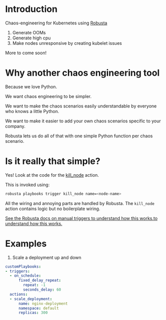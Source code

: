 # Introduction
Chaos-engineering for Kubernetes using [Robusta](https://github.com/robusta-dev/robusta)

1. Generate OOMs
2. Generate high cpu 
3. Make nodes unresponsive by creating kubelet issues

More to come soon!

# Why another chaos engineering tool
Because we love Python.

We want chaos engineering to be simpler.

We want to make the chaos scenarios easily understandable by everyone who knows a little Python.

We want to make it easier to add your own chaos scenarios specific to your company.

Robusta lets us do all of that with one simple Python function per chaos scenario.

# Is it really that simple?
Yes! Look at the code for the [kill_node](https://github.com/robusta-dev/robusta-chaos/blob/master/robusta_chaos/node_killer.py) action.

This is invoked using:

```bash
robusta playbooks trigger kill_node name=<node-name>
```

All the wiring and annoying parts are handled by Robusta. The `kill_node` action contains logic but no boilerplate wiring.

[See the Robusta docs on manual triggers to understand how this works.to understand how this works.](https://docs.robusta.dev/master/getting-started/manual-triggers.html)

# Examples

1. Scale a deployment up and down
```yaml
customPlaybooks:
- triggers:
  - on_schedule:
      fixed_delay_repeat:
        repeat: -1
        seconds_delay: 60
  actions:
  - scale_deployment:
      name: nginx-deployment
      namespace: default
      replicas: 300
```